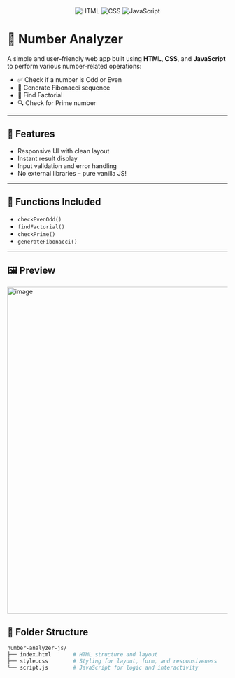 <div align="center">
  <img src="https://img.icons8.com/color/48/html-5--v1.png" alt="HTML" />
  <img src="https://img.icons8.com/color/48/css3.png" alt="CSS" />
  <img src="https://img.icons8.com/color/48/javascript--v1.png" alt="JavaScript" />
</div>

# 🔢 Number Analyzer

A simple and user-friendly web app built using **HTML**, **CSS**, and **JavaScript** to perform various number-related operations:
- ✅ Check if a number is Odd or Even
- 🔁 Generate Fibonacci sequence
- 💯 Find Factorial
- 🔍 Check for Prime number

---

## 🌟 Features

- Responsive UI with clean layout
- Instant result display
- Input validation and error handling
- No external libraries – pure vanilla JS!

---

## 🧪 Functions Included

- `checkEvenOdd()`
- `findFactorial()`
- `checkPrime()`
- `generateFibonacci()`

---

## 🖼️ Preview
<img width="1230" height="746" alt="image" src="https://github.com/user-attachments/assets/dffdef15-fe81-474a-a094-b6b1d638cbdc" />



## 📁 Folder Structure

```bash
number-analyzer-js/
├── index.html       # HTML structure and layout
├── style.css        # Styling for layout, form, and responsiveness
└── script.js        # JavaScript for logic and interactivity
